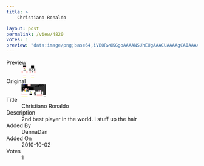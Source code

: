 ```yaml
---
title: >
    Christiano Ronaldo

layout: post
permalink: /view/4820
votes: 1
preview: "data:image/png;base64,iVBORw0KGgoAAAANSUhEUgAAACUAAAAgCAIAAAAaMSbnAAAABnRSTlMA/wD/AP5AXyvrAAABEElEQVRIie1WbQ6DIAxtzQ6wI+wMq5fdmQY7kt0PlLRYK0ZM3OKLMaS+flMQmQeYgNiBBclxUKNuM46D4Y9DKBYtwTzkJ/l43IFDyIuC4zw1LlDx4sfWoGdN6Gfs320uwr7P6+YtNPwdsk0mIDMbUrTlKR7N7JjZ5Y/W0tvIDwAm5VTYDekiomVHi5bwYg4hzMTlDCSjjh3J8fYnxRiJ6pPLKSbYX526L8Drn2xkIbT7N49re0AeUO1+IttfjIKjzxp5JBGBjniMVaiX+e3PRtZz/tWehz3IbszQ2/vzK3SC+/ZQ6PsP7CEtZs6xtqr+7/W8/LWFnnd5TkrU/Z/VqF/z8Nv+ivuht1nwrrO2rv4FuicnmrRT6HsAAAAASUVORK5CYII="
---
```

<dl class="side-by-side">
<dt>Preview</dt>
<dd>
    <img class="preview" src="data:image/png;base64,iVBORw0KGgoAAAANSUhEUgAAACUAAAAgCAIAAAAaMSbnAAAABnRSTlMA/wD/AP5AXyvrAAABEElEQVRIie1WbQ6DIAxtzQ6wI+wMq5fdmQY7kt0PlLRYK0ZM3OKLMaS+flMQmQeYgNiBBclxUKNuM46D4Y9DKBYtwTzkJ/l43IFDyIuC4zw1LlDx4sfWoGdN6Gfs320uwr7P6+YtNPwdsk0mIDMbUrTlKR7N7JjZ5Y/W0tvIDwAm5VTYDekiomVHi5bwYg4hzMTlDCSjjh3J8fYnxRiJ6pPLKSbYX526L8Drn2xkIbT7N49re0AeUO1+IttfjIKjzxp5JBGBjniMVaiX+e3PRtZz/tWehz3IbszQ2/vzK3SC+/ZQ6PsP7CEtZs6xtqr+7/W8/LWFnnd5TkrU/Z/VqF/z8Nv+ivuht1nwrrO2rv4FuicnmrRT6HsAAAAASUVORK5CYII=">
</dd>
<dt>Original</dt>
<dd>
    <img class="preview" src="data:image/png;base64,iVBORw0KGgoAAAANSUhEUgAAAEAAAAAgCAYAAACinX6EAAABPUlEQVR42u2WgRGDMAhFM0JH6A7ZqTu5U3ai2uo1TYCQEpWkcvevWs8EXgBx3ntI5RxEcqwgBFbY+q1E+YQ9J9foFUDJLwpKNwBS52uDVQGoIX1UBmhOm4NgHkD1iSY9oLh+61qTOirdTwLhl33MAjhaFwBtgL0DugBw3Z26554NAQAL8H77fPK26xYQzAMofeeHBBAHJAEwXAlgk570/2EBlErgPACQSDkIZfaYIYB/a752UyBJvmgqreTwYts22AGpAWQZsAa+QRgeAOLSFwQKAP1+7wCEJdAtgHjB1rbXupI9o193GoCsjBin894zEIAJluwM/5sBS/CTwHHt6Rsugbpe0X0JkFOlSQCFUbeoBgCwd6L6UUmUAdasJQBuam0yuu5RNkkHVWcAa2DdLgD7AVh7gAed+gBANcEnv/66Pa8yMbsAAAAASUVORK5CYII=">
</dd>
<dt>Title</dt>
<dd>Christiano Ronaldo</dd>
<dt>Description</dt>
<dd>2nd best player in the world. i stuff up the hair</dd>
<dt>Added By</dt>
<dd>DannaDan</dd>
<dt>Added On</dt>
<dd>2010-10-02</dd>
<dt>Votes</dt>
<dd>1</dd>
</dl>

